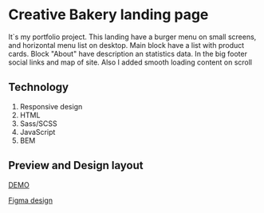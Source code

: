 # Creative Bakery landing page

It`s my portfolio project. This landing have a burger menu on small screens, and
horizontal menu list on desktop.
Main block have a list with product cards.
Block "About" have description an statistics data.
In the big footer social links and map of site.
Also I added smooth loading content on scroll

## Technology

1. Responsive design
2. HTML
3. Sass/SCSS
4. JavaScript
5. BEM

## Preview and Design layout

[DEMO](https://vladskoromnyi.github.io/layout_creativeBakery/)

[Figma design](https://www.figma.com/file/dY3izAm0Vspsmra4lQWQIP/Bakerlab-FE-students?node-id=0%3A1)
